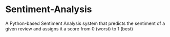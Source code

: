 # Sentiment-Analysis
A Python-based Sentiment Analysis system that predicts the sentiment of a given review and assigns it a score from 0 (worst) to 1 (best)
